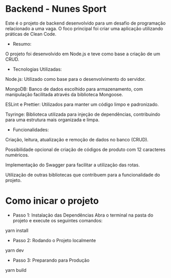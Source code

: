 # Backend - Nunes Sport
Este é o projeto de backend desenvolvido para um desafio de programação relacionado a uma vaga. O foco principal foi criar uma aplicação utilizando práticas de Clean Code.


- Resumo:

O projeto foi desenvolvido em Node.js e teve como base a criação de um CRUD.


- Tecnologias Utilizadas:

Node.js: Utilizado como base para o desenvolvimento do servidor.

MongoDB: Banco de dados escolhido para armazenamento, com manipulação facilitada através da biblioteca Mongoose.

ESLint e Prettier: Utilizados para manter um código limpo e padronizado.

Tsyringe: Biblioteca utilizada para injeção de dependências, contribuindo para uma estrutura mais organizada e limpa.


- Funcionalidades:

Criação, leitura, atualização e remoção de dados no banco (CRUD).

Possibilidade opcional de criação de códigos de produto com 12 caracteres numéricos.

Implementação do Swagger para facilitar a utilização das rotas.

Utilização de outras bibliotecas que contribuem para a funcionalidade do projeto.


# Como inicar o projeto


- Passo 1: Instalação das Dependências
Abra o terminal na pasta do projeto e execute os seguintes comandos:

yarn install

- Passo 2: Rodando o Projeto localmente

yarn dev

- Passo 3: Preparando para Produção

yarn build
